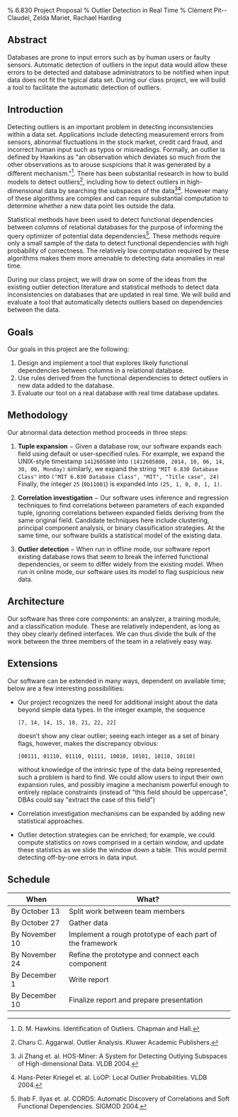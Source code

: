 % 6.830 Project Proposal
% Outlier Detection in Real Time
% Clément Pit--Claudel, Zelda Mariet, Rachael Harding

## Abstract

Databases are prone to input errors such as by human users or faulty
sensors. Automatic detection of outliers in the input data would allow
these errors to be detected and database administrators to be notified
when input data does not fit the typical data set. During our class
project, we will build a tool to facilitate the automatic detection of
outliers.

## Introduction

Detecting outliers is an important problem in detecting inconsistencies
within a data set. Applications include detecting measurement errors
from sensors, abnormal fluctuations in the stock market, credit card
fraud, and incorrect human input such as typos or misreadings. Formally,
an outlier is defined by Hawkins as "an observation which deviates so
much from the other observations as to arouse suspicions that it was
generated by a different mechanism."[^1]. There has been substantial
research in how to build models to detect outliers[^2], including how to
detect outliers in high-dimensional data by searching the subspaces of
the data[^3][^4]. However many of these algorithms are complex and can
require substantial computation to determine whether a new data point
lies outside the data.

Statistical methods have been used to detect functional dependencies
between columns of relational databases for the purpose of informing the
query optimizer of potential data dependencies[^5]. These methods
require only a small sample of the data to detect functional
dependencies with high probability of correctness. The relatively low
computation required by these algorithms makes them more amenable to
detecting data anomalies in real time.

During our class project, we will draw on some of the ideas from the
existing outlier detection literature and statistical methods to detect
data inconsistencies on databases that are updated in real time. We will
build and evaluate a tool that automatically detects outliers based on
dependencies between the data.

## Goals

Our goals in this project are the following:

1.  Design and implement a tool that explores likely functional
    dependencies between columns in a relational database.
2.  Use rules derived from the functional dependencies to detect
    outliers in new data added to the database.
3.  Evaluate our tool on a real database with real time database
    updates.

## Methodology

Our abnormal data detection method proceeds in three steps:

1.  **Tuple expansion** − Given a database row, our software expands each
    field using default or user-specified rules. For example, we expand
    the UNIX-style timestamp `1412605800` into
        `(1412605800, 2014, 10, 06, 14, 30, 00, Monday)`
    similarly, we expand the string `"MIT 6.830 Database Class"` into
        `("MIT 6.830 Database Class", "MIT", "Title case", 24)`
    Finally, the integer `25` (`0b11001`) is expanded into
        `(25, 1, 0, 0, 1, 1)`.
    
2.  **Correlation investigation** − Our software uses inference and
    regression techniques to find correlations between parameters of
    each expanded tuple, ignoring correlations between expanded fields
    deriving from the same original field. Candidate techniques here
    include clustering, principal component analysis, or binary
    classification strategies. At the same time, our software builds a
    statistical model of the existing data.
3.  **Outlier detection** − When run in offline mode, our software report
    existing database rows that seem to break the inferred functional
    dependencies, or seem to differ widely from the existing model. When
    run in online mode, our software uses its model to flag suspicious
    new data.

## Architecture

Our software has three core components: an analyzer, a training
module, and a classification module. These are relatively independent,
as long as they obey clearly defined interfaces. We can thus divide the
bulk of the work between the three members of the team in a relatively
easy way.

## Extensions

Our software can be extended in many ways, dependent on available time;
below are a few interesting possibilities:

-   Our project recognizes the need for additional insight about the
    data beyond simple data types. In the integer example, the sequence

        [7, 14, 14, 15, 18, 21, 22, 22]

    doesn’t show any clear outlier; seeing each integer as a set of binary
    flags, however, makes the discrepancy obvious:

        [00111, 01110, 01110, 01111, 10010, 10101, 10110, 10110]

    without knowledge of the intrinsic type of the data being
    represented, such a problem is hard to find. We could allow users
    to input their own expansion rules, and possibly imagine a
    mechanism powerful enough to entirely replace constraints (instead
    of "this field should be uppercase", DBAs could say "extract the
    case of this field")
    
-   Correlation investigation mechanisms can be expanded by adding new
    statistical approaches.

-   Outlier detection strategies can be enriched; for example, we could
    compute statistics on rows comprised in a certain window, and update
    these statistics as we slide the window down a table. This would
    permit detecting off-by-one errors in data input.

## Schedule

| When           | What?                                                     |
| -------------- | --------------------------------------------------------- |
| By October 13  | Split work between team members                           |
| By October 27  | Gather data                                               |
| By November 10 | Implement a rough prototype of each part of the framework |
| By November 24 | Refine the prototype and connect each component           |
| By December 1  | Write report                                              |
| By December 10 | Finalize report and prepare presentation                  |

[^1]: D. M. Hawkins. Identification of Outliers. Chapman and Hall.

[^2]: Charu C. Aggarwal. Outlier Analysis. Kluwer Academic Publishers.

[^3]: Ji Zhang et. al. HOS-Miner: A System for Detecting Outlying
      Subspaces of High-dimensional Data. VLDB 2004.

[^4]: Hans-Peter Kriegel et. al. LoOP: Local Outlier
      Probabilities. VLDB 2004.
      
[^5]: Ihab F. Ilyas et. al. CORDS: Automatic Discovery of Correlations
      and Soft Functional Dependencies. SIGMOD 2004.
